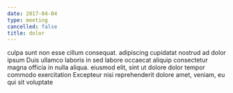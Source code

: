 ```yaml
---
date: 2017-04-04
type: meeting
cancelled: false
title: dolor
---
```

culpa sunt non esse cillum consequat. adipiscing cupidatat nostrud ad dolor ipsum Duis ullamco laboris in sed labore occaecat aliquip consectetur magna officia in nulla aliqua. eiusmod elit, sint ut dolore dolor tempor commodo exercitation Excepteur nisi reprehenderit dolore amet, veniam, eu qui sit voluptate